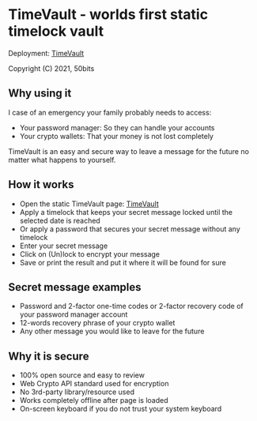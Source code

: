 # TimeVault - worlds first static timelock vault
Deployment: [TimeVault](https://50bits.github.io/timevault/)

Copyright (C) 2021, 50bits

## Why using it
I case of an emergency your family probably needs to access:

* Your password manager: So they can handle your accounts
* Your crypto wallets: That your money is not lost completely

TimeVault is an easy and secure way to leave a message for the future no matter what happens to yourself.

## How it works
* Open the static TimeVault page: [TimeVault](https://50bits.github.io/timevault/)
* Apply a timelock that keeps your secret message locked until the selected date is reached
* Or apply a password that secures your secret message without any timelock
* Enter your secret message
* Click on (Un)lock to encrypt your message
* Save or print the result and put it where it will be found for sure

## Secret message examples
* Password and 2-factor one-time codes or 2-factor recovery code of your password manager account
* 12-words recovery phrase of your crypto wallet
* Any other message you would like to leave for the future

## Why it is secure
* 100% open source and easy to review
* Web Crypto API standard used for encryption
* No 3rd-party library/resource used
* Works completely offline after page is loaded
* On-screen keyboard if you do not trust your system keyboard